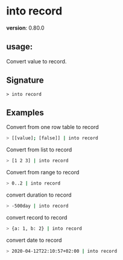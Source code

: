 # into record

**version**: 0.80.0

## **usage**:

Convert value to record.

## Signature

`> into record `

## Examples

Convert from one row table to record

```bash
> [[value]; [false]] | into record
```

Convert from list to record

```bash
> [1 2 3] | into record
```

Convert from range to record

```bash
> 0..2 | into record
```

convert duration to record

```bash
> -500day | into record
```

convert record to record

```bash
> {a: 1, b: 2} | into record
```

convert date to record

```bash
> 2020-04-12T22:10:57+02:00 | into record
```
